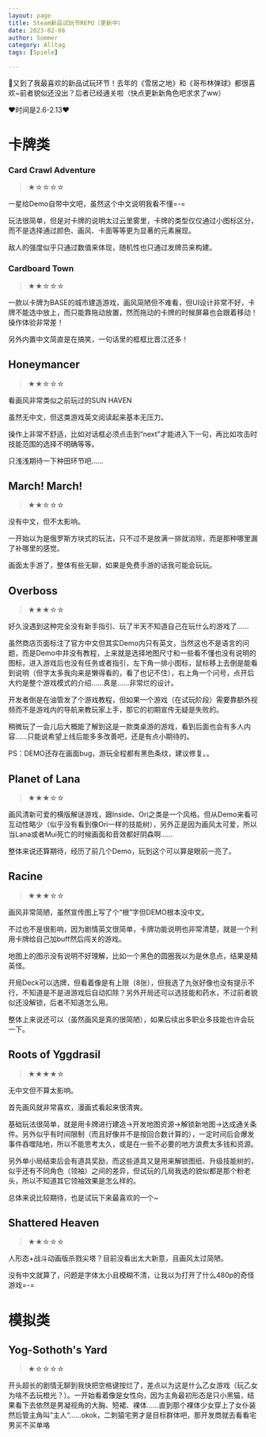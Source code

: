 ```yaml
---
layout: page
title: Steam新品试玩节REPO（更新中）
date: 2023-02-08 
author: Sommer
category: Alltag
tags: [Spiele]

---
```


👏又到了我最喜欢的新品试玩环节！去年的《雪居之地》和《哥布林弹球》都很喜欢~前者貌似还没出？后者已经通关啦（快点更新新角色吧求求了ww）

❤时间是2.6-2.13❤



# 卡牌类

### Card Crawl Adventure

> ★☆☆☆☆

一星给Demo自带中文吧，虽然这个中文说明我看不懂=-=

玩法很简单，但是对卡牌的说明太过云里雾里，卡牌的类型仅仅通过小图标区分，而不是选择通过颜色、画风、卡面等等更为显著的元素展现。

敌人的强度似乎只通过数值来体现，随机性也只通过发牌员来构建。



### Cardboard Town

> ★★☆☆☆

一款以卡牌为BASE的城市建造游戏，画风简陋但不难看，但UI设计非常不好，卡牌不能选中放上，而只能靠拖动放置，然而拖动的卡牌的时候屏幕也会跟着移动！操作体验非常差！

另外内置中文简直是在搞笑，一句话里的框框比晋江还多！



## Honeymancer

> ★★☆☆☆

看画风非常类似之前玩过的SUN HAVEN

虽然无中文，但这类游戏英文阅读起来基本无压力。

操作上非常不舒适，比如对话框必须点击到“next”才能进入下一句，再比如攻击时技能范围的选择不明确等等。

只浅浅期待一下种田环节吧……



## March! March!

> ★★☆☆☆

没有中文，但不太影响。

一开始以为是俄罗斯方块式的玩法，只不过不是放满一排就消除，而是那种哪里漏了补哪里的感觉。

画面太手游了，整体有些无聊，如果是免费手游的话我可能会玩玩。



## Overboss

> ★★★☆☆

好久没遇到这种完全没有新手指引、玩了半天不知道自己在玩什么的游戏了……

虽然商店页面标注了官方中文但其实Demo内只有英文，当然这也不是语言的问题，而是Demo中并没有教程，上来就是选择地图尺寸和一些看不懂也没有说明的图标，进入游戏后也没有任务或者指引，左下角一排小图标，鼠标移上去倒是能看到说明（但字太多我向来是懒得看的，看了也记不住），右上角一个问号，点开后大约是整个游戏模式的介绍……真是……非常烂的设计。

开发者倒是在油管发了个游戏教程，但如果一个游戏（在试玩阶段）需要靠额外视频而不是游戏内的导航来教玩家上手，那它的初期宣传无疑是失败的。

稍微玩了一会儿后大概能了解到这是一款类桌游的游戏，看到后面也会有多人内容……只能说希望上线后能多多改善吧，还是有点小期待的。

PS：DEMO还存在画面bug，游玩全程都有黑色条纹，建议修复。。



## Planet of Lana

> ★★★☆☆

画风清新可爱的横版解谜游戏，跟Inside、Ori之类是一个风格。但从Demo来看可互动性略少（似乎没有看到像Ori一样的技能树），另外正是因为画风太可爱，所以当Lana或者Mui死亡的时候画面和音效都好阴森啊……

整体来说还算期待，经历了前几个Demo，玩到这个可以算是眼前一亮了。



## Racine

> ★★★☆☆

画风非常简陋，虽然宣传图上写了个“根”字但DEMO根本没中文。

不过也不是很影响，因为剧情英文很简单，卡牌功能说明也非常清楚，就是一个利用卡牌给自己加buff然后闯关的游戏。

地图上的图示没有说明不好理解，比如一个黑色的圆圈我以为是休息点，结果是精英怪。

开局Deck可以选牌，但看着像是有上限（8张），但我选了九张好像也没有提示不行，不知道是不是进游戏后自动扣除？另外开局还可以选技能和药水，不过前者貌似还没解锁，后者不知道怎么用。

整体上来说还可以（虽然画风是真的很简陋），如果后续出多职业多技能也许会玩一下。



## Roots of Yggdrasil

> ★★★★☆

无中文但不算太影响。

首先画风就非常喜欢，漫画式看起来很清爽。

基础玩法很简单，就是用卡牌进行建造→开发地图资源→解锁新地图→达成通关条件。另外似乎有时间限制（而且好像并不是按回合数计算的），一定时间后会爆发事件吞噬陆地，所以不能思考太久，或是在一些不必要的地方浪费太多钱和资源。

另外单小局结束后会有道具奖励，而这些道具又是用来解锁图纸、升级技能树的，似乎还有不同角色（领袖）之间的差异，但试玩的几局我选的貌似都是那个粉老头，所以不知道其它领袖效果是怎么样的。

总体来说比较期待，也是试玩下来最喜欢的一个~



## Shattered Heaven

> ★★☆☆☆

人形态+战斗动画版杀戮尖塔？目前没看出太大新意，且画风太过简陋。

没有中文就算了，问题是字体太小且模糊不清，让我以为打开了什么480p的奇怪游戏=-=



# 模拟类

## Yog-Sothoth's Yard

> ★☆☆☆☆

开头超长的剧情无聊到我快把空格键按烂了，差点以为这是什么乙女游戏（玩乙女为啥不去玩橙光？）。一开始看着像是女性向，因为主角最初形态是只小黑猫，结果看下去依然是男凝视角的大胸、短裙、裸体……直到那个裸体少女穿上了女仆装然后管主角叫”主人“……okok，二刺猿宅男才是目标群体吧，那开发商就去看看宅男买不买单咯









